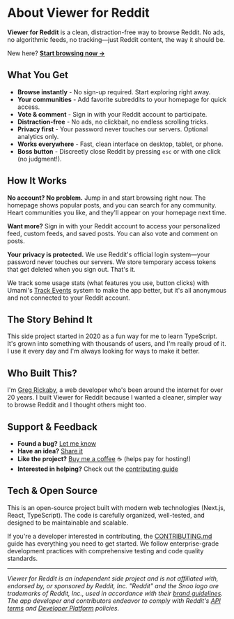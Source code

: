 # About Viewer for Reddit

**Viewer for Reddit** is a clean, distraction-free way to browse Reddit. No ads, no algorithmic feeds, no tracking—just Reddit content, the way it should be.

New here? **[Start browsing now →](https://reddit-viewer.com)**

## What You Get

- **Browse instantly** - No sign-up required. Start exploring right away.
- **Your communities** - Add favorite subreddits to your homepage for quick access.
- **Vote & comment** - Sign in with your Reddit account to participate.
- **Distraction-free** - No ads, no clickbait, no endless scrolling tricks.
- **Privacy first** - Your password never touches our servers. Optional analytics only.
- **Works everywhere** - Fast, clean interface on desktop, tablet, or phone.
- **Boss button** - Discreetly close Reddit by pressing `esc` or with one click (no judgment!).

## How It Works

**No account? No problem.** Jump in and start browsing right now. The homepage shows popular posts, and you can search for any community. Heart communities you like, and they'll appear on your homepage next time.

**Want more?** Sign in with your Reddit account to access your personalized feed, custom feeds, and saved posts. You can also vote and comment on posts.

**Your privacy is protected.** We use Reddit's official login system—your password never touches our servers. We store temporary access tokens that get deleted when you sign out. That's it.

We track some usage stats (what features you use, button clicks) with Umami's [Track Events](https://umami.is/docs/track-events) system to make the app better, but it's all anonymous and not connected to your Reddit account.

## The Story Behind It

This side project started in 2020 as a fun way for me to learn TypeScript. It's grown into something with thousands of users, and I'm really proud of it. I use it every day and I'm always looking for ways to make it better.

## Who Built This?

I'm [Greg Rickaby](https://gregrickaby.com), a web developer who's been around the internet for over 20 years. I built Viewer for Reddit because I wanted a cleaner, simpler way to browse Reddit and I thought others might too.

## Support & Feedback

- **Found a bug?** [Let me know](https://github.com/gregrickaby/viewer-for-reddit/issues)
- **Have an idea?** [Share it](https://github.com/gregrickaby/viewer-for-reddit/issues)
- **Like the project?** [Buy me a coffee](https://www.buymeacoffee.com/gregrickaby) ☕ (helps pay for hosting!)
- **Interested in helping?** Check out the [contributing guide](./CONTRIBUTING.md)

## Tech & Open Source

This is an open-source project built with modern web technologies (Next.js, React, TypeScript). The code is carefully organized, well-tested, and designed to be maintainable and scalable.

If you're a developer interested in contributing, the [CONTRIBUTING.md](./CONTRIBUTING.md) guide has everything you need to get started. We follow enterprise-grade development practices with comprehensive testing and code quality standards.

---

_Viewer for Reddit is an independent side project and is not affiliated with, endorsed by, or sponsored by Reddit, Inc. "Reddit" and the Snoo logo are trademarks of Reddit, Inc., used in accordance with their [brand guidelines](https://redditinc.com/brand). The app developer and contributors endeavor to comply with Reddit's [API terms](https://redditinc.com/policies/data-api-terms) and [Developer Platform](https://support.reddithelp.com/hc/en-us/articles/14945211791892-Developer-Platform-Accessing-Reddit-Data) policies._
